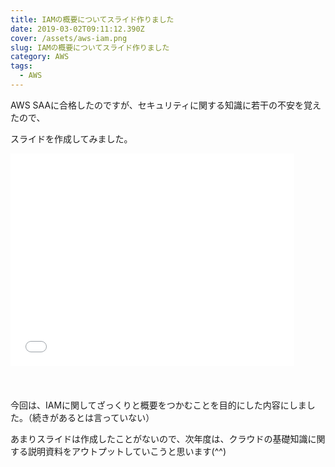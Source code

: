 ```yaml
---
title: IAMの概要についてスライド作りました
date: 2019-03-02T09:11:12.390Z
cover: /assets/aws-iam.png
slug: IAMの概要についてスライド作りました
category: AWS
tags:
  - AWS
---
```

AWS SAAに合格したのですが、セキュリティに関する知識に若干の不安を覚えたので、

スライドを作成してみました。

<div style="left: 0; width: 100%; height: 0; position: relative; padding-bottom: 74.9288%;"><iframe src="//speakerdeck.com/player/b315dd5ff4a641e692ef0cc0fce3cdd2" style="border: 0; top: 0; left: 0; width: 90%; height: 90%; position: absolute;" allowfullscreen scrolling="no" allow="autoplay; encrypted-media"></iframe></div>

今回は、IAMに関してざっくりと概要をつかむことを目的にした内容にしました。（続きがあるとは言っていない）

あまりスライドは作成したことがないので、次年度は、クラウドの基礎知識に関する説明資料をアウトプットしていこうと思います(^^)
